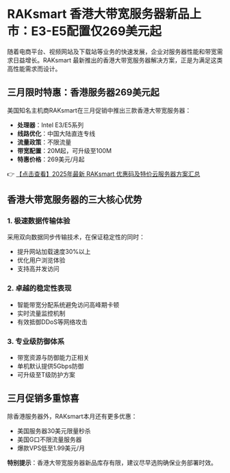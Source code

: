 # RAKsmart 香港大带宽服务器新品上市：E3-E5配置仅269美元起

随着电商平台、视频网站及下载站等业务的快速发展，企业对服务器性能和带宽需求日益增长。RAKsmart 最新推出的香港大带宽服务器解决方案，正是为满足这类高性能需求而设计。

## 三月限时特惠：香港服务器269美元起

美国知名主机商RAKsmart在三月促销中推出三款香港大带宽服务器：
- **处理器**：Intel E3/E5系列
- **线路优化**：中国大陆直连专线
- **流量政策**：不限流量
- **带宽配置**：20M起，可升级至100M
- **特惠价格**：269美元/月起

👉 [【点击查看】2025年最新 RAKsmart 优惠码及特价云服务器方案汇总](https://bit.ly/raksmart)

## 香港大带宽服务器的三大核心优势

### 1. 极速数据传输体验
采用双向数据同步传输技术，在保证稳定性的同时：
- 提升网站加载速度30%以上
- 优化用户浏览体验
- 支持高并发访问

### 2. 卓越的稳定性表现
- 智能带宽分配系统避免访问高峰期卡顿
- 实时流量监控机制
- 有效抵御DDoS等网络攻击

### 3. 专业级防御体系
- 带宽资源与防御能力正相关
- 单机默认提供5Gbps防御
- 可升级至T级防护方案

## 三月促销多重惊喜
除香港服务器外，RAKsmart本月还有更多优惠：
- 美国服务器30美元限量秒杀
- 美国G口不限流量服务器
- 爆款VPS低至1.99美元/月

**特别提示**：香港大带宽服务器新品库存有限，建议尽早选购确保业务部署时效。